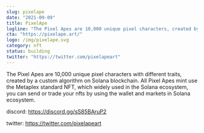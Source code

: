 ```yaml
---
slug: pixelape
date: "2021-09-09"
title: PixelApe
logline: "The Pixel Apes are 10,000 unique pixel characters, created by a highly custom algorithm to generate the different features of the apes."
cta: "https://pixelape.art/"
logo: /img/pixelape.svg
category: nft
status: building
twitter: "https://twitter.com/pixelapeart"
---
```


The Pixel Apes are 10,000 unique pixel characters with different traits, created by a custom algorithm on Solana blockchain. All Pixel Apes mint use the Metaplex standard NFT, which widely used in the Solana ecosystem, you can send or trade your nfts by using the wallet and markets in Solana ecosystem.

discord: https://discord.gg/sS85BAruP2

twitter: https://twitter.com/pixelapeart
